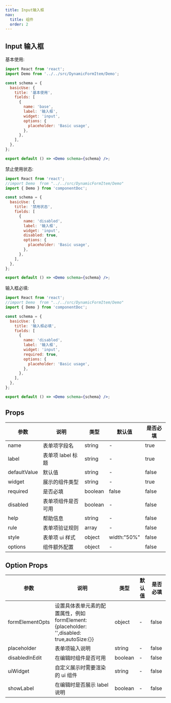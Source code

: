 ```yaml
---
title: Input输入框
nav:
  title: 组件
  order: 2
---
```


## Input 输入框

基本使用:

```jsx
import React from 'react';
import Demo from '../../src/DynamicFormItem/Demo';

const schema = {
  basicUse: {
    title: '基本使用',
    fields: [
      {
        name: 'base',
        label: '输入框',
        widget: 'input',
        options: {
          placeholder: 'Basic usage',
        },
      },
    ],
  },
};

export default () => <Demo schema={schema} />;
```

禁止使用状态:

```jsx
import React from 'react';
//import Demo  from "../../src/DynamicFormItem/Demo"
import { Demo } from 'componentDoc';

const schema = {
  basicUse: {
    title: '禁用状态',
    fields: [
      {
        name: 'disabled',
        label: '输入框',
        widget: 'input',
        disabled: true,
        options: {
          placeholder: 'Basic usage',
        },
      },
    ],
  },
};

export default () => <Demo schema={schema} />;
```

输入框必填:

```jsx
import React from 'react';
//import Demo  from "../../src/DynamicFormItem/Demo"
import { Demo } from 'componentDoc';

const schema = {
  basicUse: {
    title: '输入框必填',
    fields: [
      {
        name: 'disabled',
        label: '输入框',
        widget: 'input',
        required: true,
        options: {
          placeholder: 'Basic usage',
        },
      },
    ],
  },
};

export default () => <Demo schema={schema} />;
```

## Props

| 参数         | 说明               | 类型    | 默认值      | 是否必填 |
| ------------ | ------------------ | ------- | ----------- | -------- |
| name         | 表单项字段名       | string  | -           | true     |
| label        | 表单项 label 标题  | string  | -           | true     |
| defaultValue | 默认值             | string  | -           | false    |
| widget       | 展示的组件类型     | string  | -           | true     |
| required     | 是否必填           | boolean | false       | false    |
| disabled     | 表单项组件是否可用 | boolean | -           | false    |
| help         | 帮助信息           | string  | -           | false    |
| rule         | 表单项验证规则     | array   | -           | false    |
| style        | 表单项 ui 样式     | object  | width:"50%" | false    |
| options      | 组件额外配置       | object  | -           | false    |

## Option Props

| 参数            | 说明                                                                                       | 类型    | 默认值 | 是否必填 |
| --------------- | ------------------------------------------------------------------------------------------ | ------- | ------ | -------- |
| formElementOpts | 设置具体表单元素的配置属性，例如 formElement: {placeholder: '',disabled: true,autoSize:{}} | object  | -      | false    |
| placeholder     | 表单项输入说明                                                                             | string  | -      | false    |
| disabledInEdit  | 在编辑时组件是否可用                                                                       | boolean | -      | false    |
| uiWidget        | 自定义展示时需要渲染的 ui 组件                                                             | string  | -      | false    |
| showLabel       | 在编辑时是否展示 label 说明                                                                | boolean | -      | false    |
